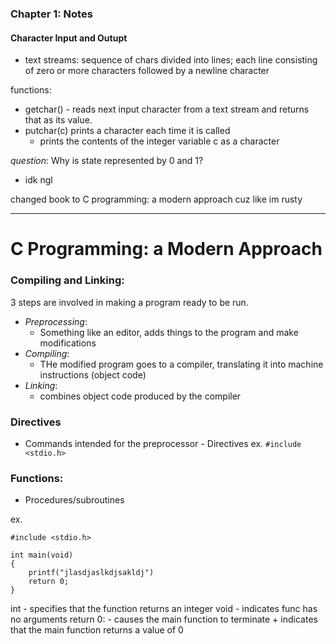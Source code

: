### Chapter 1: Notes

#### Character Input and Outupt
- text streams: sequence of chars divided into lines; each line consisting of zero or more characters followed by a newline character

functions: 
- getchar() - reads next input character from a text stream and returns that as its value. 
- putchar(c) prints a character each time it is called
    - prints the contents of the integer variable c as a character

*question*: Why is state represented by 0 and 1?
- idk ngl

changed book to C programming: a modern approach cuz like im rusty

---

# C Programming: a Modern Approach

### Compiling and Linking:
3 steps are involved in making a program ready to be run.

- *Preprocessing*:
    - Something like an editor, adds things to the program and make modifications
- *Compiling*:
    - THe modified program goes to a compiler, translating it into machine instructions (object code)
- *Linking*:
    - combines object code produced by the compiler 

### Directives
- Commands intended for the preprocessor - Directives
ex. `#include <stdio.h>`

### Functions:
- Procedures/subroutines

ex. 
```
#include <stdio.h>

int main(void)
{
    printf("jlasdjaslkdjsakldj")
    return 0;
}
```

int - specifies that the function returns an integer
void - indicates func has no arguments
return 0: - causes the main function to terminate + indicates that the main function returns a value of 0
